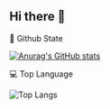 ## Hi there 👋

<!--
**R0binSec/R0binSec** is a ✨ _special_ ✨ repository because its `README.md` (this file) appears on your GitHub profile.

Here are some ideas to get you started:

- 🔭 I’m currently working on ...
- 🌱 I’m currently learning ...
- 👯 I’m looking to collaborate on ...
- 🤔 I’m looking for help with ...
- 💬 Ask me about ...
- 📫 How to reach me: ...
- 😄 Pronouns: ...
- ⚡ Fun fact: ...
-->

🤖 Github State

[![Anurag's GitHub stats](https://github-readme-stats.vercel.app/api?username=R0binSec)](https://github.com/anuraghazra/github-readme-stats)

💻 Top Language

![Top Langs](https://github-readme-stats.vercel.app/api/top-langs/?username=R0binSec&layout=compact&theme=tokyonight)
